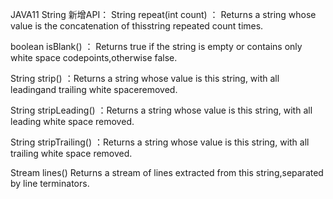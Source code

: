 JAVA11 String 新增API：
String repeat​(int count)
： Returns a string whose value is the concatenation of thisstring repeated count times. 

boolean isBlank()
： Returns true if the string is empty or contains only white space codepoints,otherwise false. 

String strip()
：Returns a string whose value is this string, with all leadingand trailing white spaceremoved.
 
String stripLeading()
：Returns a string whose value is this string, with all leading white space removed.
 
String stripTrailing()
：Returns a string whose value is this string, with all trailing white space removed. 

Stream<String> lines()
Returns a stream of lines extracted from this string,separated by line terminators. 